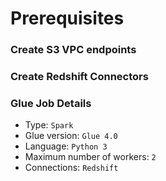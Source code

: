 # Prerequisites

### Create S3 VPC endpoints

### Create Redshift Connectors

### Glue Job Details
- Type: `Spark`
- Glue version: `Glue 4.0`
- Language: `Python 3`
- Maximum number of workers: `2`
- Connections: `Redshift`
